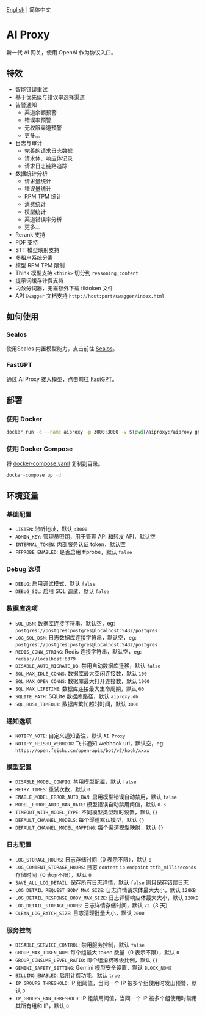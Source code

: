 
[English](./README.md) | 简体中文

# AI Proxy

新一代 AI 网关，使用 OpenAI 作为协议入口。

## 特效

- 智能错误重试
- 基于优先级与错误率选择渠道
- 告警通知
  - 渠道余额预警
  - 错误率预警
  - 无权限渠道预警
  - 更多...
- 日志与审计
  - 完善的请求日志数据
  - 请求体、响应体记录
  - 请求日志链路追踪
- 数据统计分析
  - 请求量统计
  - 错误量统计
  - RPM TPM 统计
  - 消费统计
  - 模型统计
  - 渠道错误率分析
  - 更多...
- Rerank 支持
- PDF 支持
- STT 模型映射支持
- 多租户系统分离
- 模型 RPM TPM 限制
- Think 模型支持 `<think>` 切分到 `reasoning_content`
- 提示词缓存计费支持
- 内敛分词器，无需额外下载 tiktoken 文件
- API `Swagger` 文档支持 `http://host:port/swagger/index.html`

## 如何使用

### Sealos

使用Sealos 内置模型能力，点击前往 [Sealos](https://hzh.sealos.run/?openapp=system-aiproxy)。

### FastGPT

通过 AI Proxy 接入模型，点击前往 [FastGPT](https://doc.tryfastgpt.ai/docs/development/modelconfig/ai-proxy/)。

## 部署

### 使用 Docker

```bash
docker run -d --name aiproxy -p 3000:3000 -v $(pwd)/aiproxy:/aiproxy ghcr.io/labring/aiproxy:latest
```

### 使用 Docker Compose

将 [docker-compose.yaml](./docker-compose.yaml) 复制到目录。

```bash
docker-compose up -d
```

## 环境变量

### 基础配置

- `LISTEN`: 监听地址，默认 `:3000`
- `ADMIN_KEY`: 管理员密钥，用于管理 API 和转发 API，默认空
- `INTERNAL_TOKEN`: 内部服务认证 token，默认空
- `FFPROBE_ENABLED`: 是否启用 ffprobe，默认 `false`

### Debug 选项

- `DEBUG`: 启用调试模式，默认 `false`
- `DEBUG_SQL`: 启用 SQL 调试，默认 `false`

### 数据库选项

- `SQL_DSN`: 数据库连接字符串，默认空，eg: `postgres://postgres:postgres@localhost:5432/postgres`
- `LOG_SQL_DSN`: 日志数据库连接字符串，默认空，eg: `postgres://postgres:postgres@localhost:5432/postgres`
- `REDIS_CONN_STRING`: Redis 连接字符串，默认空，eg: `redis://localhost:6379`
- `DISABLE_AUTO_MIGRATE_DB`: 禁用自动数据库迁移，默认 `false`
- `SQL_MAX_IDLE_CONNS`: 数据库最大空闲连接数，默认 `100`
- `SQL_MAX_OPEN_CONNS`: 数据库最大打开连接数，默认 `1000`
- `SQL_MAX_LIFETIME`: 数据库连接最大生命周期，默认 `60`
- `SQLITE_PATH`: SQLite 数据库路径，默认 `aiproxy.db`
- `SQL_BUSY_TIMEOUT`: 数据库繁忙超时时间，默认 `3000`

### 通知选项

- `NOTIFY_NOTE`: 自定义通知备注，默认 `AI Proxy`
- `NOTIFY_FEISHU_WEBHOOK`: 飞书通知 webhook url，默认空，eg: `https://open.feishu.cn/open-apis/bot/v2/hook/xxxx`

### 模型配置

- `DISABLE_MODEL_CONFIG`: 禁用模型配置，默认 `false`
- `RETRY_TIMES`: 重试次数，默认 `0`
- `ENABLE_MODEL_ERROR_AUTO_BAN`: 启用模型错误自动禁用，默认 `false`
- `MODEL_ERROR_AUTO_BAN_RATE`: 模型错误自动禁用阈值，默认 `0.3`
- `TIMEOUT_WITH_MODEL_TYPE`: 不同模型类型超时设置，默认 `{}`
- `DEFAULT_CHANNEL_MODELS`: 每个渠道默认模型，默认 `{}`
- `DEFAULT_CHANNEL_MODEL_MAPPING`: 每个渠道模型映射，默认 `{}`

### 日志配置

- `LOG_STORAGE_HOURS`: 日志存储时间（0 表示不限），默认 `0`
- `LOG_CONTENT_STORAGE_HOURS`: 日志 `content` `ip` `endpoint` `ttfb_milliseconds` 存储时间（0 表示不限），默认 `0`
- `SAVE_ALL_LOG_DETAIL`: 保存所有日志详情，默认 `false` 则只保存错误日志
- `LOG_DETAIL_REQUEST_BODY_MAX_SIZE`: 日志详情请求体最大大小，默认 `128KB`
- `LOG_DETAIL_RESPONSE_BODY_MAX_SIZE`: 日志详情响应体最大大小，默认 `128KB`
- `LOG_DETAIL_STORAGE_HOURS`: 日志详情存储时间，默认 `72`（3 天）
- `CLEAN_LOG_BATCH_SIZE`: 日志清理批量大小，默认 `2000`

### 服务控制

- `DISABLE_SERVICE_CONTROL`: 禁用服务控制，默认 `false`
- `GROUP_MAX_TOKEN_NUM`: 每个组最大 token 数量（0 表示不限），默认 `0`
- `GROUP_CONSUME_LEVEL_RATIO`: 每个组消费等级比例，默认 `{}`
- `GEMINI_SAFETY_SETTING`: Gemini 模型安全设置，默认 `BLOCK_NONE`
- `BILLING_ENABLED`: 启用计费功能，默认 `true`
- `IP_GROUPS_THRESHOLD`: IP 组阈值，当同一个 IP 被多个组使用时发出预警，默认 `0`
- `IP_GROUPS_BAN_THRESHOLD`: IP 组禁用阈值，当同一个 IP 被多个组使用时禁用其所有组和 IP，默认 `0`
